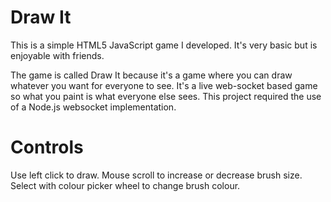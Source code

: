 # Draw It
This is a simple HTML5 JavaScript game I developed. It's very basic but is enjoyable with friends.

The game is called Draw It because it's a game where you can draw whatever you want for everyone to see. It's a live web-socket based game so what you paint is what everyone else sees. This project required the use of a Node.js websocket implementation.

# Controls
Use left click to draw.
Mouse scroll to increase or decrease brush size.
Select with colour picker wheel to change brush colour.
